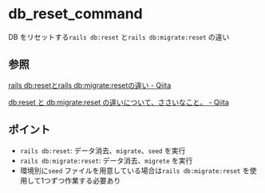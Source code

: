 # db_reset_command

DB をリセットする`rails db:reset` と`rails db:migrate:reset` の違い

## 参照

[rails db:resetとrails db:migrate:resetの違い \- Qiita](https://qiita.com/d0ne1s/items/80f61608fa4947a337cd)

[db:reset と db:migrate:reset の違いについて、ささいなこと。 \- Qiita](https://qiita.com/mochizukikotaro/items/7ebdfc199cd7b06eac29)

## ポイント

* `rails db:reset`: データ消去、`migrate`、`seed` を実行
* `rails db:migrate:reset`: データ消去、`migrete` を実行
* 環境別に`seed` ファイルを用意している場合は`rails db:migrate:reset` を使用して1つずつ作業する必要あり
